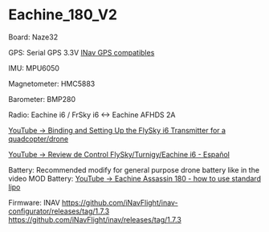 # Eachine_180_V2

Board: Naze32

GPS: Serial GPS 3.3V [INav GPS compatibles](https://github.com/iNavFlight/inav/wiki/GPS--and-Compass-setup)

IMU: MPU6050

Magnetometer: HMC5883

Barometer: BMP280

Radio: Eachine i6 / FrSky i6 <-> Eachine AFHDS 2A

[YouTube -> Binding and Setting Up the FlySky i6 Transmitter for a quadcopter/drone](https://www.youtube.com/watch?v=9-Z0rTVEkHI)

[YouTube -> Review de Control FlySky/Turnigy/Eachine i6 - Español](https://www.youtube.com/watch?v=8kDG9EKZAiI)

Battery: Recommended modify for general purpose drone battery like in the video
MOD Battery:
[YouTube -> Eachine Assassin 180 - how to use standard lipo](https://youtu.be/wMdyIR99HKA)

Firmware: INAV
https://github.com/iNavFlight/inav-configurator/releases/tag/1.7.3
https://github.com/iNavFlight/inav/releases/tag/1.7.3
